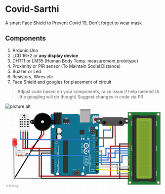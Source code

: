 # Covid-Sarthi
A smart Face Shield  to Prevent Covid 19, Don't forget to wear mask
## Components
1. Ardunio Uno
2. LCD 16*2 or __any display device__
3. DHT11 or LM35 (Human Body Temp. measurement prototype)
4. Proximity or PIR sensor (To Maintain Social Distance)
5. Buzzer or Led
6. Resistors, Wires etc
7. Face Shield and googles for placement of circuit
> Adjust code based on your components, raise issue if help needed (A little googling will do though)
> Suggest changes in code via PR

![picture alt](img.jpg "Actual Covid Sarthi Prototype, Wear Mask too in addition to the shield")
![picture alt](img1.png "Schementics")
